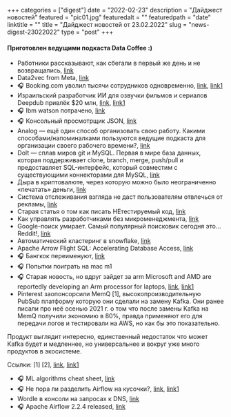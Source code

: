 
+++
categories = ["digest"]
date = "2022-02-23"
description = "Дайджест новостей"
featured = "pic01.jpg"
featuredalt = ""
featuredpath = "date"
linktitle = ""
title = "Дайджест новостей от 23.02.2022"
slug = "news-digest-23022022"
type = "post"
+++

#### Приготовлен ведущими подкаста Data Coffee :)


-  Работники рассказывают, как сбегали в первый же день и не возвращались, [link](https://vc.ru/hr/354419-tred-rabotniki-rasskazyvayut-kak-sbegali-v-pervyy-zhe-den-i-ne-vozvrashchalis)
-  Data2vec from Meta, [link](https://nplus1.ru/news)
- 🎧 Booking.com уволил тысячи сотрудников одновременно, [link](https://news.ycombinator.com/item?id=30297890), [link1](https://vc.ru/hr/363948)
-  Израильский разработчик ИИ для озвучки фильмов и сериалов Deepdub привлёк $20 млн, [link](https://vc.ru/finance/363586-izrailskiy-razrabotchik-ii-dlya-ozvuchki-filmov-i-serialov-deepdub-privlek-20-mln), [link1](https://deepdub.ai)
- 🎧 Ibm watson потрачено, [link](https://www.protocol.com/bulletins/ibm-watson-health-sale)
- 🎧 Консольный просмотрщик JSON, [link](https://pauljuliusmartinez.github.io/)
-  Analog — ещё один способ организовать свою работу. Какими способами/напоминалками пользуются ведущие подкаста для организации своего рабочего времени?, [link](https://ugmonk.com/blogs/journal/analog-the-simplest-productivity-system)
-  Dolt — сплав миров git и MySQL. Первая в мире база данных, которая поддерживает clone, branch, merge, push/pull и предоставляет SQL-интерфейс, который совместим с существующими коннекторами для MySQL, [link](https://www.dolthub.com/)
-  Дыра в криптовалюте, через которую можно было неограниченно «печатать» деньги, [link](https://t.me/addmeto/4725)
-  Система отслеживания взгляда не даст пользователям отвлечься от рекламы, [link](https://nplus1.ru/news/2022/02/14/MoviePass)
-  Старая статья о том как писать НЕтестируемый код, [link](https://testing.googleblog.com/2008/07/how-to-write-3v1l-untestable-code.html)
-  Как управлять разработчиками без микроменеджмента, [link](https://www.infoworld.com/article/3649773/how-to-manage-software-developers-without-micromanaging.html)
-  Google-поиск умирает. Самый популярный поисковик сегодня это… Reddit!, [link](https://dkb.io/post/google-search-is-dying)
-  Автоматический кластеринг в snowflake, [link](https://t.me/rockyourdata/3463)
-  Apache Arrow Flight SQL: Accelerating Database Access, [link](https://arrow.apache.org/blog/2022/02/16/introducing-arrow-flight-sql/)
- 🎧 Бангкок переименуют, [link](https://tjournal.ru/news/534901-vlasti-tailanda-reshili-smenit-oficialnoe-nazvanie-bangkoka-na-inostrannyh-yazykah-gorod-nazovut-krung-thep-maha-nakhon)
- 🎧 Попытки поиграть на mac m1
- 🎧 Старая новость, но вдруг зайдет за arm Microsoft and AMD are reportedly developing an Arm processor for laptops, [link](https://www.notebookcheck.net/Microsoft-and-AMD-are-reportedly-developing-an-Arm-processor-for-laptops.568434.0.html), [link1](https://www.tomshardware.com/news/amd-we-stand-ready-to-make-arm-chips)
-  Pinterest заопонсорсили MemQ [1], высокопроизводительную PubSub платформу которую они сделали на замену Kafka. Они ранее писали про неё осенью 2021 г. о том что после замены Kafka на MemQ получили экономию в 80%, правда применяют его для передачи логов и тестировали на AWS, но как бы это показательно. 

Продукт выглядит интересно, единственный недостаток что может Kafka будет и медленнее, но универсальнее и вокруг уже много продуктов в экосистеме.
 
Ссылки:
[1] 
[2], [link](https://github.com/pinterest/memq), [link1](https://medium.com/pinterest-engineering/memq-an-efficient-scalable-cloud-native-pubsub-system-4402695dd4e7)
- 🎧 ML algorithms cheat sheet, [link](https://www.accel.ai/anthology/2022/1/24/machine-learning-algorithms-cheat-sheet)
- 🎧 Не пора ли разделить Airflow на кусочки?, [link](https://t.me/leftjoin/557), [link1](https://blog.fal.ai/the-unbundling-of-airflow-2/)
-  Wordle в консоли на запросах к DNS, [link](https://dgl.cx/2022/02/wordle-over-dns)
- 🎧 Apache Airflow 2.2.4 released, [link](https://github.com/apache/airflow/releases/tag/2.2.4)